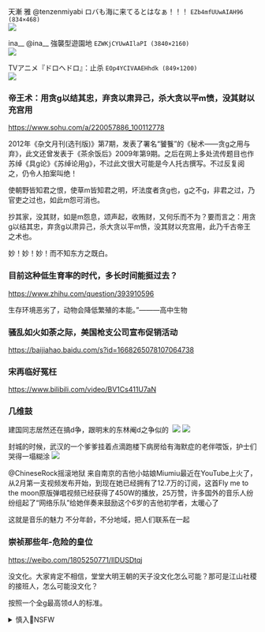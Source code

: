 天漸 雅
@tenzenmiyabi
ロバも海に来てるとはなぁ！！！
`EZb4mfUUwAIAH96 (834×468)`<br>
![](https://pbs.twimg.com/media/EZb4mfUUwAIAH96?format=png&name=orig)

ina__
@ina__
強襲型遊園地
`EZWKjCYUwAIlaPI (3840×2160)`<br>
![](https://pbs.twimg.com/media/EZWKjCYUwAIlaPI?format=jpg&name=orig)

TVアニメ『ドロヘドロ』：止杀
`EOp4YCIVAAEHhdk (849×1200)`<br>
![](https://pbs.twimg.com/media/EOp4YCIVAAEHhdk?format=jpg&name=orig)

### 帝王术：用贪g以结其忠，弃贪以肃异己，杀大贪以平m愤，没其财以充宫用
https://www.sohu.com/a/220057886_100112778

2012年《杂文月刊(选刊版)》第7期，发表了署名“饕餮”的《秘术——贪g之用与弃》，此文还曾发表于《茶余饭后》2009年第9期。之后在网上多处流传题目也作苏绰《具g论》《苏绰论用g》，不过此文很大可能是今人托古撰写。不过反复阅之，仍令人拍案叫绝！

使朝野皆知君之恨，使草m皆知君之明，坏法度者贪g也，g之不g，非君之过，乃官吏之过也，如此m怨可消也。

抄其家，没其财，如是m怨息，颂声起，收贿财，又何乐而不为？要而言之：用贪g以结其忠，弃贪g以肃异己，杀大贪以平m愤，没其财以充宫用，此乃千古帝王之术也。

妙！妙！妙！而不知东方之既白。

### 目前这种低生育率的时代，多长时间能挺过去？
https://www.zhihu.com/question/393910596

生存环境恶劣了，动物会降低繁殖的本能。”———高中生物

### 骚乱如火如荼之际，美国枪支公司宣布促销活动
https://baijiahao.baidu.com/s?id=1668265078107064738

### 宋再临好冤枉
https://www.bilibili.com/video/BV1Cs411U7aN

### 几维鼓

建国同志居然还在搞d争，跟明末的东林阉d之争似的 ​
![](https://wx4.sinaimg.cn/large/69863f1fgy1gfad3wudhfj20gk09bq3m.jpg)
![](https://wx1.sinaimg.cn/large/69863f1fgy1gfad3vocqtj20er0lcgmm.jpg)

封城的时候，武汉的一个爹爹挂着点滴跑楼下病房给有海默症的老伴喂饭，护士们哭得一塌糊涂
![](https://wx4.sinaimg.cn/bmiddle/450b0933gy1gf27ai7uk8j20ic0kjwqi.jpg)

@ChineseRock摇滚地狱
来自南京的吉他小姑娘Miumiu最近在YouTube上火了，从2月第一支视频发布开始，到现在她已经拥有了12.7万的订阅，这首Fly me to the moon原版弹唱视频已经获得了450W的播放，25万赞，许多国外的音乐人纷纷组起了“网络乐队”给她伴奏来鼓励这个6岁的吉他初学者，太暖心了

这就是音乐的魅力
不分年龄，不分地域，把人们联系在一起

### 崇祯那些年-危险的皇位
https://weibo.com/1805250771/IlDUSDtqj

没文化。大家肯定不相信，堂堂大明王朝的天子没文化怎么可能？那可是江山社稷的接班人，怎么可能没文化？

按照一个全g最高领d人的标准。

<details><summary>慎入🔞NSFW</summary>

Not Safe For Work
![](https://upload.wikimedia.org/wikipedia/commons/thumb/d/d3/Biohazard_Symbol_Specification.png/210px-Biohazard_Symbol_Specification.png)

<details><summary><b>风险自理Use At Your Own Risk🈲</summary>


</details>
</details>
